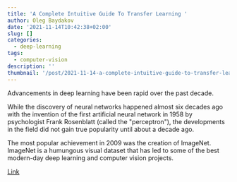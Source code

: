 ```yaml
---
title: 'A Complete Intuitive Guide To Transfer Learning '
author: Oleg Baydakov
date: '2021-11-14T10:42:38+02:00'
slug: []
categories:
  - deep-learning
tags:
  - computer-vision
description: ''
thumbnail: '/post/2021-11-14-a-complete-intuitive-guide-to-transfer-learning/images/image.png'
---
```


Advancements in deep learning have been rapid over the past decade. 

While the discovery of neural networks happened almost six decades ago with the invention of the first artificial neural network in 1958 by psychologist Frank Rosenblatt (called the "perceptron"), the developments in the field did not gain true popularity until about a decade ago. 

The most popular achievement in 2009 was the creation of ImageNet. ImageNet is a humungous visual dataset that has led to some of the best modern-day deep learning and computer vision projects.

[Link](https://blog.paperspace.com/transfer-learning-explained/)
